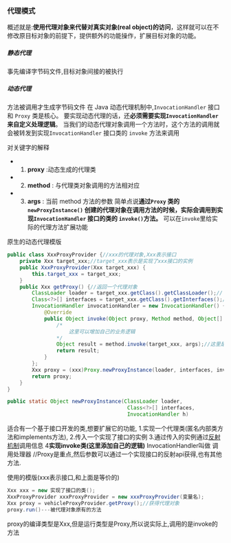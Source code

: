 ### 代理模式
概述就是:**使用代理对象来代替对真实对象(real object)的访问**，这样就可以在不修改原目标对象的前提下，提供额外的功能操作，扩展目标对象的功能。
##### 静态代理
事先编译字节码文件,目标对象间接的被执行
##### 动态代理
方法被调用才生成字节码文件
在 Java 动态代理机制中,`InvocationHandler` 接口和 `Proxy` 类是核心。
要实现动态代理的话，还**必须需要实现`InvocationHandler` 来自定义处理逻辑**。 当我们的动态代理对象调用一个方法时，这个方法的调用就会被转发到实现`InvocationHandler` 接口类的 `invoke` 方法来调用

对关键字的解释
* 1. **proxy** :动态生成的代理类
* 2. **method** : 与代理类对象调用的方法相对应
* 3. **args** : 当前 method 方法的参数
简单点说**通过`Proxy` 类的 `newProxyInstance()` 创建的代理对象在调用方法的时候，实际会调用到实现`InvocationHandler` 接口的类的 `invoke()`方法。** 可以在`invoke`里给实际的代理方法扩展功能

原生的动态代理模版
```java
public class XxxProxyProvider {//xxx的代理对象,Xxx表示接口  
    private Xxx target_xxx;//target_xxx表示是实现了xxx接口的实例  
    public XxxProxyProvider(Xxx target_xxx) {  
        this.target_xxx = target_xxx;  
    }  
    public Xxx getProxy() {//返回一个代理对象  
        ClassLoader loader = target_xxx.getClass().getClassLoader();// 1.获取类加载对象  
        Class<?>[] interfaces = target_xxx.getClass().getInterfaces();// 2.获取接口类型数组  
        InvocationHandler invocationHandler = new InvocationHandler() {  
            @Override  
            public Object invoke(Object proxy, Method method, Object[] args) throws Throwable {  
                /*  
                    这里可以增加自己的业务逻辑  
                */  
                Object result = method.invoke(target_xxx, args);//这里是反射,通过方法对象,反射调用方法  
                return result;  
            }  
        };  
        Xxx proxy = (xxx)Proxy.newProxyInstance(loader, interfaces, invocationHandler);//这里XxxProxyProvider封装了new...的参数  
        return proxy;  
    }  
}
```
```java
public static Object newProxyInstance(ClassLoader loader,
                                       Class<?>[] interfaces,
                                       InvocationHandler h)

```
适合有一个基于接口开发的类,想要扩展它的功能, 1.实现一个代理类(匿名内部类方法和implements方法), 2.传入一个实现了接口的实例 3.通过传入的实例通过[反射机制](JavaSE)调用信息 4**实现invoke类(这里添加自己的逻辑)** InvocationHandler叫做 调用处理器
//Proxy是重点,然后参数可以通过一个实现接口的反射api获得,也有其他方法.

使用的模版(xxx表示接口,和上面是等价的)
```java
Xxx xxx = new 实现了接口的类();  
XxxProxyProvider xxxProxyProvider = new xxxProxyProvider(变量名);  
Xxx proxy = vehicleProxyProvider.getProxy();//获得代理对象  
proxy.run()---被代理对象原有的方法
```
proxy的编译类型是Xxx,但是运行类型是Proxy,所以说实际上,调用的是invoke的方法